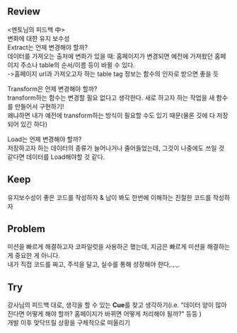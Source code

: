 		
## Review
<멘토님의 피드백 中></br>
변화에 대한 유지 보수성</br>
Extract는 언제 변경해야 할까?</br>
데이터를 가져오는 출처에 변화가 있을 때: 홈페이지가 변경되면 예전에 가져왔던 홈페이지 주소나 table의 순서/이름 등이 바뀔 수 있다.</br>
->홈페이지 url과 가져오고자 하는 table tag 정보는 함수의 인자로 받으면 좋을 듯</br>

Transform은 언제 변경해야 할까?</br>
transform하는 함수는 변경할 필요 없다고 생각한다. 새로 하고자 하는 작업을 새 함수를 만들어서 구현하기!</br>
왜냐하면 내가 예전에 transform하는 방식이 필요할 수도 있기 때문(물론 깃에 다 저장되어 있긴 하다)</br>

Load는 언제 변경해야 할까?</br>
저장하고자 하는 데이터의 종류가 늘어나거나 줄어들었는데, 그것이 나중에도 쓰일 것 같다면 데이터를 Load해야할 것 같다.</br>

## Keep
유지보수성이 좋은 코드를 작성하자 & 남이 봐도 한번에 이해하는 친절한 코드를 작성하자</br>

## Problem
미션을 빠르게 해결하고자 코파일럿을 사용하곤 했는데, 지금은 빠르게 미션을 해결하는 게 중요한 게 아니다. </br>
내가 직접 코드를 짜고, 주석을 달고, 실수를 통해 성장해야 한다,.,.,.</br>


## Try
강사님의 피드백 대로, 생각을 할 수 있는 **Cue**를 찾고 생각하기(i.e. “데이터 양이 많아진다면 어떻게 해야 할까? 홈페이지가 바뀌면 어떻게 처리해야 될까?" 등등 )</br>
개발 이후 맞닥뜨릴 상황을 구체적으로 떠올리기 </br>